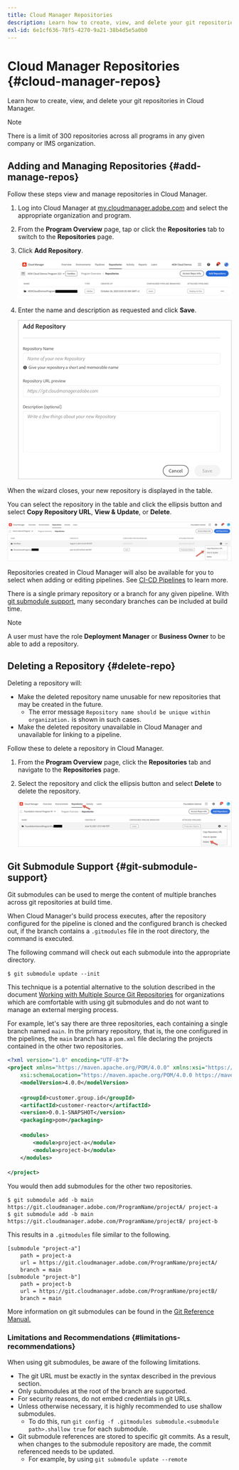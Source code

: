 ```yaml
---
title: Cloud Manager Repositories
description: Learn how to create, view, and delete your git repositories in Cloud Manager.
exl-id: 6e1cf636-78f5-4270-9a21-38b4d5e5a0b0
---
```


# Cloud Manager Repositories {#cloud-manager-repos} 

Learn how to create, view, and delete your git repositories in Cloud Manager.

>[!NOTE]
>
>There is a limit of 300 repositories across all programs in any given company or IMS organization.

## Adding and Managing Repositories {#add-manage-repos}

Follow these steps view and manage repositories in Cloud Manager.

1. Log into Cloud Manager at [my.cloudmanager.adobe.com](https://my.cloudmanager.adobe.com/) and select the appropriate organization and program.

1. From the **Program Overview** page, tap or click the **Repositories** tab to switch to the **Repositories** page.

1. Click **Add Repository**.

   ![Add repository button](/help/implementing/cloud-manager/assets/repos/create-repo2.png)
  
1. Enter the name and description as requested and click **Save**.

   ![Add Repository dialog](/help/implementing/cloud-manager/assets/repos/repo-1.png)

When the wizard closes, your new repository is displayed in the table.

You can select the repository in the table and click the ellipsis button and select **Copy Repository URL**, **View &amp; Update**, or **Delete**.

![Repository options](/help/implementing/cloud-manager/assets/repos/create-repo3.png)

Repositories created in Cloud Manager will also be available for you to select when adding or editing pipelines. See [CI-CD Pipelines](/help/implementing/cloud-manager/configuring-pipelines/introduction-ci-cd-pipelines.md) to learn more.

There is a single primary repository or a branch for any given pipeline. With [git submodule support](#git-submodule-support), many secondary branches can be included at build time.

>[!NOTE]
>
>A user must have the role **Deployment Manager** or **Business Owner** to be able to add a repository.

## Deleting a Repository {#delete-repo}

Deleting a repository will:

* Make the deleted repository name unusable for new repositories that may be created in the future.
   * The error message `Repository name should be unique within organization.` is shown in such cases.
* Make the deleted repository unavailable in Cloud Manager and unavailable for linking to a pipeline.

Follow these to delete a repository in Cloud Manager.

1. From the **Program Overview** page, click the **Repositories** tab and navigate to the **Repositories** page.

1. Select the repository and click the ellipsis button and select **Delete** to delete the repository.

   ![Delete repository](/help/implementing/cloud-manager/assets/repos/delete-repo.png)

## Git Submodule Support {#git-submodule-support}

Git submodules can be used to merge the content of multiple branches across git repositories at build time.

When Cloud Manager's build process executes, after the repository configured for the pipeline is cloned and the configured branch is checked out, if the branch contains a `.gitmodules` file in the root directory, the command is executed.

The following command will check out each submodule into the appropriate directory. 

```
$ git submodule update --init
```

This technique is a potential alternative to the solution described in the document [Working with Multiple Source Git Repositories](/help/implementing/cloud-manager/managing-code/working-with-multiple-source-git-repositories.md) for organizations which are comfortable with using git submodules and do not want to manage an external merging process.

For example, let's say there are three repositories, each containing a single branch named `main`. In the primary repository, that is, the one configured in the pipelines, the `main` branch has a `pom.xml` file declaring the projects contained in the other two repositories.

```xml
<?xml version="1.0" encoding="UTF-8"?>
<project xmlns="https://maven.apache.org/POM/4.0.0" xmlns:xsi="https://www.w3.org/2001/XMLSchema-instance"
    xsi:schemaLocation="https://maven.apache.org/POM/4.0.0 https://maven.apache.org/maven-v4_0_0.xsd">
    <modelVersion>4.0.0</modelVersion>
   
    <groupId>customer.group.id</groupId>
    <artifactId>customer-reactor</artifactId>
    <version>0.0.1-SNAPSHOT</version>
    <packaging>pom</packaging>
   
    <modules>
        <module>project-a</module>
        <module>project-b</module>
    </modules>
   
</project>
```

You would then add submodules for the other two repositories.

```shell
$ git submodule add -b main https://git.cloudmanager.adobe.com/ProgramName/projectA/ project-a
$ git submodule add -b main https://git.cloudmanager.adobe.com/ProgramName/projectB/ project-b
```

This results in a `.gitmodules` file similar to the following.

```text
[submodule "project-a"]
    path = project-a
    url = https://git.cloudmanager.adobe.com/ProgramName/projectA/
    branch = main
[submodule "project-b"]
    path = project-b
    url = https://git.cloudmanager.adobe.com/ProgramName/projectB/
    branch = main
```

More information on git submodules can be found in the [Git Reference Manual.](https://git-scm.com/book/en/v2/Git-Tools-Submodules)

### Limitations and Recommendations {#limitations-recommendations}

When using git submodules, be aware of the following limitations.

* The git URL must be exactly in the syntax described in the previous section.
* Only submodules at the root of the branch are supported.
* For security reasons, do not embed credentials in git URLs.
* Unless otherwise necessary, it is highly recommended to use shallow submodules.
  * To do this, run `git config -f .gitmodules submodule.<submodule path>.shallow true` for each submodule.
* Git submodule references are stored to specific git commits. As a result, when changes to the submodule repository are made, the commit referenced needs to be updated.
  * For example, by using `git submodule update --remote`
